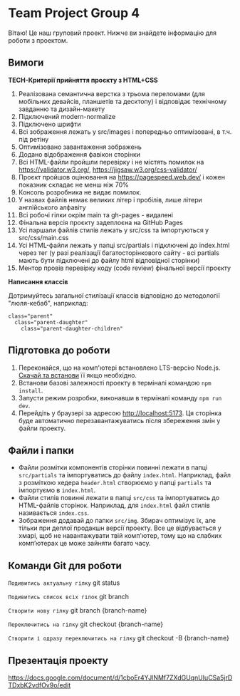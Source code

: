 # Team Project Group 4
Вітаю! Це наш груповий проект. Нижче ви знайдете інформацію для роботи з проектом.

## Вимоги

**TECH-Критерії прийняття проєкту з HTML+CSS**

1. Реалізована семантична верстка з трьома переломами (для мобільних девайсів, планшетів та десктопу) і відповідає технічному завданню та дизайн-макету
2. Підключений modern-normalize
3. Підключено шрифти
4. Всі зображення лежать у src/images і попередньо оптимізовані, в т.ч. під ретіну
5. Оптимізовано завантаження зображень
6. Додано відображення фавікон сторінки
7. Всі HTML-файли пройшли перевірку і не містять помилок на https://validator.w3.org/, https://jigsaw.w3.org/css-validator/
8. Проєкт пройшов оцінювання на https://pagespeed.web.dev/ і кожен показник складає не менш ніж 70%
9. Консоль розробника не видає помилок.
10. У назвах файлів немає великих літер і пробілів, лише літери англійського алфавіту
11. Всі робочі гілки окрім main та gh-pages - видалені
12. Фінальна версія проєкту задеплоєна на GitHub Pages
13. Усі паршали файлів стилів лежать у src/css та імпортуються у src/css/main.css
14. Усі HTML-файли лежать у папці src/partials і підключені до index.html через тег <load> (у разі реалізації багатосторінкового сайту - всі partials мають бути підключені до файлу html відповідної сторінки)
15. Ментор провів перевірку коду (code review) фінальної версії проєкту

**Написання классів**

Дотримуйтесь загальної стилізації классів відповідно до методології "люля-кебаб", наприклад:

```
class="parent"
  class="parent-daughter"
    class="parent-daughter-children"
```

## Підготовка до роботи

1. Переконайся, що на комп'ютері встановлено LTS-версію Node.js.
   [Скачай та встанови](https://nodejs.org/en/) її якщо необхідно.
2. Встанови базові залежності проекту в терміналі командою `npm install`.
3. Запусти режим розробки, виконавши в терміналі команду `npm run dev`.
4. Перейдіть у браузері за адресою
   [http://localhost:5173](http://localhost:5173). Ця сторінка буде автоматично
   перезавантажуватись після збереження змін у файли проекту.

## Файли і папки

- Файли розмітки компонентів сторінки повинні лежати в папці `src/partials` та
  імпортуватись до файлу `index.html`. Наприклад, файл з розміткою хедера
  `header.html` створюємо у папці `partials` та імпортуємо в `index.html`.
- Файли стилів повинні лежати в папці `src/css` та імпортуватись до HTML-файлів
  сторінок. Наприклад, для `index.html` файл стилів називається `index.css`.
- Зображення додавай до папки `src/img`. Збирач оптимізує їх, але тільки при
  деплої продакшн версії проекту. Все це відбувається у хмарі, щоб не
  навантажувати твій комп'ютер, тому що на слабких компʼютерах це може зайняти
  багато часу.

## Команди Git для роботи

`Подивитись актуальну гілку`
git status

`Подивитись список всіх гілок`
git branch

`Створити нову гілку`
git branch {branch-name}

`Переключитись на гілку`
git checkout {branch-name}

`Створити і одразу переключитись на гілку`
git checkout -B {branch-name}

## Презентація проекту

https://docs.google.com/document/d/1cboEr4YJlNMf7ZXdGUqnUIuCSa5jrDTDxbK2vdfOv9o/edit
